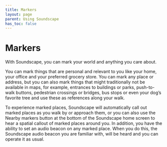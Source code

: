 ```yaml
---
title: Markers
layout: page
parent: Using Soundscape
has_toc: false
---
```


# Markers

With Soundscape, you can mark your world and anything you care about.

You can mark things that are personal and relevant to you like your home, your office and your preferred grocery store. You can mark any place or address, but you can also mark things that might traditionally not be available in maps, for example, entrances to buildings or parks, push-to-walk buttons, pedestrian crossings or bridges, bus stops or even your dog’s favorite tree and use these as references along your walk.

To experience marked places, Soundscape will automatically call out marked places as you walk by or approach them, or you can also use the Nearby markers button at the bottom of the Soundscape home screen to hear a spatial callout of marked places around you. In addition, you have the ability to set an audio beacon on any marked place. When you do this, the Soundscape audio beacon you are familiar with, will be heard and you can operate it as usual.

